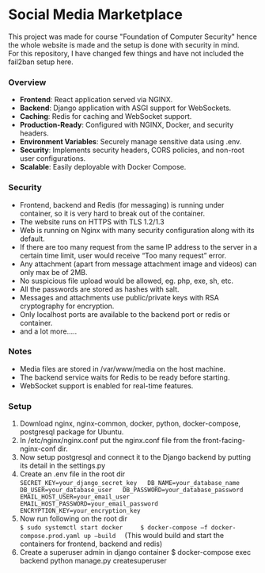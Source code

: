 # Social Media Marketplace
This project was made for course "Foundation of Computer Security" hence the whole website is made and the setup is done with security in mind.  
For this repository, I have changed few things and have not included the fail2ban setup here.

### Overview
- **Frontend**: React application served via NGINX.
- **Backend**: Django application with ASGI support for WebSockets.
- **Caching**: Redis for caching and WebSocket support.
- **Production-Ready**: Configured with NGINX, Docker, and security headers.
- **Environment Variables**: Securely manage sensitive data using .env.
- **Security**: Implements security headers, CORS policies, and non-root user configurations.
- **Scalable**: Easily deployable with Docker Compose.

### Security
-	Frontend, backend and Redis (for messaging) is running under container, so it is very hard to break out of the container.
-	The website runs on HTTPS with TLS 1.2/1.3
-	Web is running on Nginx with many security configuration along with its default.
-	If there are too many request from the same IP address to the server in a certain time limit, user would receive “Too many request” error.
-	Any attachment (apart from message attachment image and videos) can only max be of 2MB.
-	No suspicious file upload would be allowed, eg. php, exe, sh, etc.
-	All the passwords are stored as hashes with salt.
-	Messages and attachments use public/private keys with RSA cryptography for encryption.
-	Only localhost ports are available to the backend port or redis or container.
-	and a lot more.....

### Notes
- Media files are stored in /var/www/media on the host machine.
- The backend service waits for Redis to be ready before starting.
- WebSocket support is enabled for real-time features.

### Setup
1.	Download nginx, nginx-common, docker, python, docker-compose, postgresql package for Ubuntu.
2.	In /etc/nginx/nginx.conf put the nginx.conf file from the front-facing-nginx-conf dir.
3.	Now setup postgresql and connect it to the Django backend by putting its detail in the settings.py
4.	Create an .env file in the root dir  
   `SECRET_KEY=your_django_secret_key  
  	DB_NAME=your_database_name  
  	DB_USER=your_database_user  
  	DB_PASSWORD=your_database_password  
  	EMAIL_HOST_USER=your_email_user  
  	EMAIL_HOST_PASSWORD=your_email_password  
  	ENCRYPTION_KEY=your_encryption_key`  
6.	Now run following on the root dir  
`$ sudo systemctl start docker    
$ docker-compose –f docker-compose.prod.yaml up –build  `
(This would build and start the containers for frontend, backend and redis)
7.	Create a superuser admin in django container
$ docker-compose exec backend python manage.py createsuperuser 
